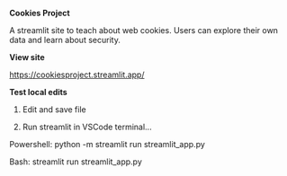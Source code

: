**Cookies Project**

A streamlit site to teach about web cookies. Users can explore their own data and learn about security.

**View site**

https://cookiesproject.streamlit.app/

**Test local edits**

1. Edit and save file

2. Run streamlit in VSCode terminal...

Powershell: python -m streamlit run streamlit_app.py

Bash: streamlit run streamlit_app.py